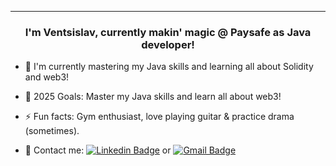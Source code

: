---
### <div align="center">I'm Ventsislav, currently makin' magic @ Paysafe as Java developer!</div>  

- 🌱 I'm currently mastering my Java skills and learning all about Solidity and web3!

- 🤞 2025 Goals: Master my Java skills and learn all about web3!

- ⚡ Fun facts: Gym enthusiast, love playing guitar & practice drama (sometimes).

- 📩 Contact me: [![Linkedin Badge](https://img.shields.io/badge/LinkedIn-0077B5?style=for-the-badge&logo=linkedin&logoColor=white)](https://www.linkedin.com/in/ventsislav-todorov-835b61252) or <a href = "mailto: vntodorov02@gmail.com">![Gmail Badge](https://img.shields.io/badge/Gmail-D14836?style=for-the-badge&logo=gmail&logoColor=white)</a>
